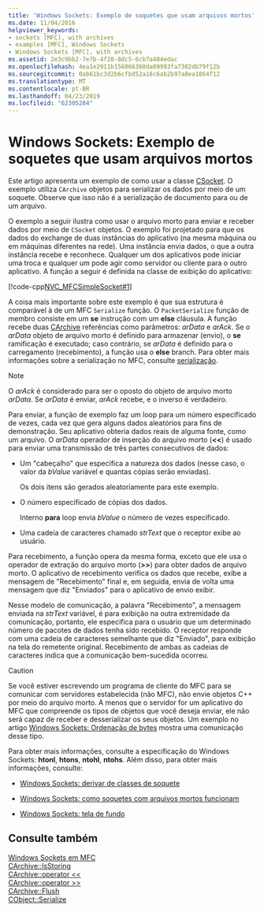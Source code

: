 ```yaml
---
title: 'Windows Sockets: Exemplo de soquetes que usam arquivos mortos'
ms.date: 11/04/2016
helpviewer_keywords:
- sockets [MFC], with archives
- examples [MFC], Windows Sockets
- Windows Sockets [MFC], with archives
ms.assetid: 2e3c9bb2-7e7b-4f28-8dc5-6cb7a484edac
ms.openlocfilehash: 4ea1e2911b156066360da09993fa7302db79f12b
ms.sourcegitcommit: 0ab61bc3d2b6cfbd52a16c6ab2b97a8ea1864f12
ms.translationtype: MT
ms.contentlocale: pt-BR
ms.lasthandoff: 04/23/2019
ms.locfileid: "62305284"
---
```

# <a name="windows-sockets-example-of-sockets-using-archives"></a>Windows Sockets: Exemplo de soquetes que usam arquivos mortos

Este artigo apresenta um exemplo de como usar a classe [CSocket](../mfc/reference/csocket-class.md). O exemplo utiliza `CArchive` objetos para serializar os dados por meio de um soquete. Observe que isso não é a serialização de documento para ou de um arquivo.

O exemplo a seguir ilustra como usar o arquivo morto para enviar e receber dados por meio de `CSocket` objetos. O exemplo foi projetado para que os dados do exchange de duas instâncias do aplicativo (na mesma máquina ou em máquinas diferentes na rede). Uma instância envia dados, o que a outra instância recebe e reconhece. Qualquer um dos aplicativos pode iniciar uma troca e qualquer um pode agir como servidor ou cliente para o outro aplicativo. A função a seguir é definida na classe de exibição do aplicativo:

[!code-cpp[NVC_MFCSimpleSocket#1](../mfc/codesnippet/cpp/windows-sockets-example-of-sockets-using-archives_1.cpp)]

A coisa mais importante sobre este exemplo é que sua estrutura é comparável à de um MFC `Serialize` função. O `PacketSerialize` função de membro consiste em um **se** instrução com um **else** cláusula. A função recebe duas [CArchive](../mfc/reference/carchive-class.md) referências como parâmetros: *arData* e *arAck*. Se o *arData* objeto de arquivo morto é definido para armazenar (envio), o **se** ramificação é executado; caso contrário, se *arData* é definido para o carregamento (recebimento), a função usa o **else** branch. Para obter mais informações sobre a serialização no MFC, consulte [serialização](../mfc/how-to-make-a-type-safe-collection.md).

> [!NOTE]
>  O *arAck* é considerado para ser o oposto do objeto de arquivo morto *arData*. Se *arData* é enviar, *arAck* recebe, e o inverso é verdadeiro.

Para enviar, a função de exemplo faz um loop para um número especificado de vezes, cada vez que gera alguns dados aleatórios para fins de demonstração. Seu aplicativo obteria dados reais de alguma fonte, como um arquivo. O *arData* operador de inserção do arquivo morto (**<<**) é usado para enviar uma transmissão de três partes consecutivos de dados:

- Um "cabeçalho" que especifica a natureza dos dados (nesse caso, o valor da *bValue* variável e quantas cópias serão enviadas).

   Os dois itens são gerados aleatoriamente para este exemplo.

- O número especificado de cópias dos dados.

   Interno **para** loop envia *bValue* o número de vezes especificado.

- Uma cadeia de caracteres chamado *strText* que o receptor exibe ao usuário.

Para recebimento, a função opera da mesma forma, exceto que ele usa o operador de extração do arquivo morto (**>>**) para obter dados de arquivo morto. O aplicativo de recebimento verifica os dados que recebe, exibe a mensagem de "Recebimento" final e, em seguida, envia de volta uma mensagem que diz "Enviados" para o aplicativo de envio exibir.

Nesse modelo de comunicação, a palavra "Recebimento", a mensagem enviada na *strText* variável, é para exibição na outra extremidade da comunicação, portanto, ele especifica para o usuário que um determinado número de pacotes de dados tenha sido recebido. O receptor responde com uma cadeia de caracteres semelhante que diz "Enviado", para exibição na tela do remetente original. Recebimento de ambas as cadeias de caracteres indica que a comunicação bem-sucedida ocorreu.

> [!CAUTION]
>  Se você estiver escrevendo um programa de cliente do MFC para se comunicar com servidores estabelecida (não MFC), não envie objetos C++ por meio do arquivo morto. A menos que o servidor for um aplicativo do MFC que compreende os tipos de objetos que você deseja enviar, ele não será capaz de receber e desserializar os seus objetos. Um exemplo no artigo [Windows Sockets: Ordenação de bytes](../mfc/windows-sockets-byte-ordering.md) mostra uma comunicação desse tipo.

Para obter mais informações, consulte a especificação do Windows Sockets: **htonl**, **htons**, **ntohl**, **ntohs**. Além disso, para obter mais informações, consulte:

- [Windows Sockets: derivar de classes de soquete](../mfc/windows-sockets-deriving-from-socket-classes.md)

- [Windows Sockets: como soquetes com arquivos mortos funcionam](../mfc/windows-sockets-how-sockets-with-archives-work.md)

- [Windows Sockets: tela de fundo](../mfc/windows-sockets-background.md)

## <a name="see-also"></a>Consulte também

[Windows Sockets em MFC](../mfc/windows-sockets-in-mfc.md)<br/>
[CArchive::IsStoring](../mfc/reference/carchive-class.md#isstoring)<br/>
[CArchive::operator <<](../mfc/reference/carchive-class.md#operator_lt_lt)<br/>
[CArchive::operator >>](../mfc/reference/carchive-class.md#operator_lt_lt)<br/>
[CArchive::Flush](../mfc/reference/carchive-class.md#flush)<br/>
[CObject::Serialize](../mfc/reference/cobject-class.md#serialize)
